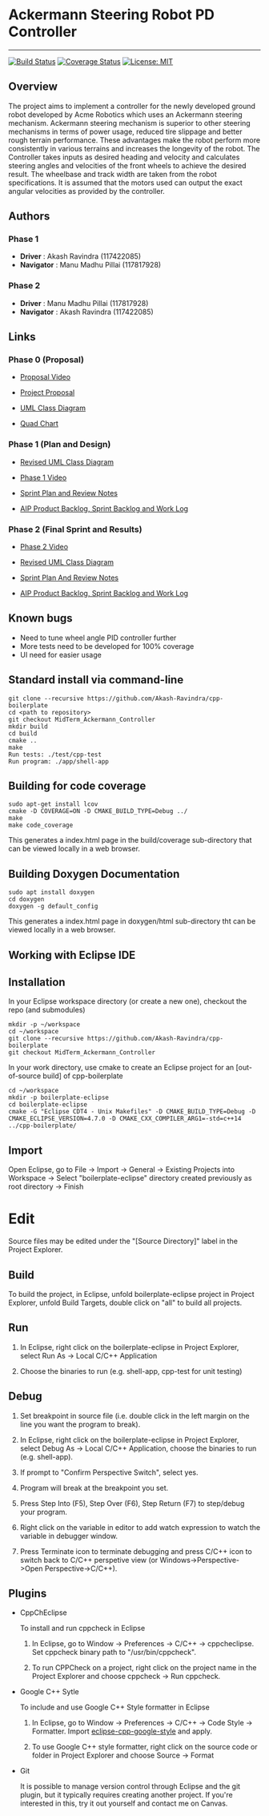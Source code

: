 # Ackermann Steering Robot PD Controller
---
[![Build Status](https://github.com/Akash-Ravindra/cpp-boilerplate/actions/workflows/build_and_coveralls.yml/badge.svg?branch=MidTerm_Ackermann_Controller)](https://github.com/Akash-Ravindra/cpp-boilerplate/actions/workflows/build_and_coveralls.yml)
[![Coverage Status](https://coveralls.io/repos/github/Akash-Ravindra/cpp-boilerplate/badge.svg?branch=MidTerm_Ackermann_Controller)](https://coveralls.io/github/Akash-Ravindra/cpp-boilerplate?branch=MidTerm_Ackermann_Controller)
[![License: MIT](https://img.shields.io/badge/License-MIT-informational.svg)](https://opensource.org/licenses/MIT)





## Overview

The project aims to implement a controller for the newly developed ground robot developed by Acme Robotics which uses an Ackermann steering mechanism. Ackermann steering mechanism is superior to other steering mechanisms in terms of power usage, reduced tire slippage and better rough terrain performance. These advantages make the robot perform more consistently in various terrains and increases the longevity of the robot. The Controller takes inputs as desired heading and velocity and calculates steering angles and velocities of the front wheels to achieve the desired result. The wheelbase
and track width are taken from the robot  specifications. It is assumed that the motors used can output the exact angular velocities as provided by the controller.

## Authors
### Phase 1
- **Driver** : Akash Ravindra (117422085)
- **Navigator** : Manu Madhu Pillai (117817928)

### Phase 2
- **Driver** : Manu Madhu Pillai (117817928)
- **Navigator** : Akash Ravindra (117422085)

## Links
### Phase 0 (Proposal)
- [Proposal Video](https://youtu.be/N1TOlgHQ_ZI)

- [Project Proposal](/project_docs/phase0/project_proposal.pdf)

- [UML Class Diagram](/project_docs/phase0/uml_class_diagram.pdf)

- [Quad Chart](/project_docs/phase0/quad_chart.pdf)

### Phase 1 (Plan and Design)
- [Revised UML Class Diagram](/project_docs/phase1/UML%20diagram.pdf)

- [Phase 1 Video](https://youtu.be/GaALsHoe-xM)

- [Sprint Plan and Review Notes](https://docs.google.com/document/d/1TFAyT-DeAPkKnCVJH0jxk8U-N_eZQAr4_4o1VAjs1ac/edit?usp=sharing)

- [AIP Product Backlog, Sprint Backlog and Work Log](https://docs.google.com/spreadsheets/d/1JZOPLSpkybEujwUPqaf-IIHkhTJEMLg6voaGMZ3BbhA/edit?usp=sharing)

### Phase 2 (Final Sprint and Results)

- [Phase 2 Video](https://youtu.be/_oaJNS9JZb4)

- [Revised UML Class Diagram](/project_docs/phase2/UML%20diagram-3.pdf)

- [Sprint Plan And Review Notes](https://docs.google.com/document/d/1Og5gVL-0DVM8on2Ri6LxnkysdqZ3917tSwXA_Kx67b8/edit#)

- [AIP Product Backlog, Sprint Backlog and Work Log](https://docs.google.com/spreadsheets/d/1JZOPLSpkybEujwUPqaf-IIHkhTJEMLg6voaGMZ3BbhA/edit#gid=911808487)
## Known bugs
- Need to tune wheel angle PID controller further
- More tests need to be developed for 100% coverage
- UI need for easier usage


## Standard install via command-line
```
git clone --recursive https://github.com/Akash-Ravindra/cpp-boilerplate
cd <path to repository>
git checkout MidTerm_Ackermann_Controller
mkdir build
cd build
cmake ..
make
Run tests: ./test/cpp-test
Run program: ./app/shell-app
```

## Building for code coverage 
```
sudo apt-get install lcov
cmake -D COVERAGE=ON -D CMAKE_BUILD_TYPE=Debug ../
make
make code_coverage
```
This generates a index.html page in the build/coverage sub-directory that can be viewed locally in a web browser.

## Building Doxygen Documentation
```
sudo apt install doxygen
cd doxygen 
doxygen -g default_config
```
This generates a index.html page in doxygen/html sub-directory tht can be viewed locally in a web browser.

## Working with Eclipse IDE ##

## Installation

In your Eclipse workspace directory (or create a new one), checkout the repo (and submodules)
```
mkdir -p ~/workspace
cd ~/workspace
git clone --recursive https://github.com/Akash-Ravindra/cpp-boilerplate
git checkout MidTerm_Ackermann_Controller
```

In your work directory, use cmake to create an Eclipse project for an [out-of-source build] of cpp-boilerplate

```
cd ~/workspace
mkdir -p boilerplate-eclipse
cd boilerplate-eclipse
cmake -G "Eclipse CDT4 - Unix Makefiles" -D CMAKE_BUILD_TYPE=Debug -D CMAKE_ECLIPSE_VERSION=4.7.0 -D CMAKE_CXX_COMPILER_ARG1=-std=c++14 ../cpp-boilerplate/
```

## Import

Open Eclipse, go to File -> Import -> General -> Existing Projects into Workspace -> 
Select "boilerplate-eclipse" directory created previously as root directory -> Finish

# Edit

Source files may be edited under the "[Source Directory]" label in the Project Explorer.


## Build

To build the project, in Eclipse, unfold boilerplate-eclipse project in Project Explorer,
unfold Build Targets, double click on "all" to build all projects.

## Run

1. In Eclipse, right click on the boilerplate-eclipse in Project Explorer,
select Run As -> Local C/C++ Application

2. Choose the binaries to run (e.g. shell-app, cpp-test for unit testing)


## Debug


1. Set breakpoint in source file (i.e. double click in the left margin on the line you want 
the program to break).

2. In Eclipse, right click on the boilerplate-eclipse in Project Explorer, select Debug As -> 
Local C/C++ Application, choose the binaries to run (e.g. shell-app).

3. If prompt to "Confirm Perspective Switch", select yes.

4. Program will break at the breakpoint you set.

5. Press Step Into (F5), Step Over (F6), Step Return (F7) to step/debug your program.

6. Right click on the variable in editor to add watch expression to watch the variable in 
debugger window.

7. Press Terminate icon to terminate debugging and press C/C++ icon to switch back to C/C++ 
perspetive view (or Windows->Perspective->Open Perspective->C/C++).


## Plugins

- CppChEclipse

    To install and run cppcheck in Eclipse

    1. In Eclipse, go to Window -> Preferences -> C/C++ -> cppcheclipse.
    Set cppcheck binary path to "/usr/bin/cppcheck".

    2. To run CPPCheck on a project, right click on the project name in the Project Explorer 
    and choose cppcheck -> Run cppcheck.


- Google C++ Sytle

    To include and use Google C++ Style formatter in Eclipse

    1. In Eclipse, go to Window -> Preferences -> C/C++ -> Code Style -> Formatter. 
    Import [eclipse-cpp-google-style][reference-id-for-eclipse-cpp-google-style] and apply.

    2. To use Google C++ style formatter, right click on the source code or folder in 
    Project Explorer and choose Source -> Format

[reference-id-for-eclipse-cpp-google-style]: https://raw.githubusercontent.com/google/styleguide/gh-pages/eclipse-cpp-google-style.xml

- Git

    It is possible to manage version control through Eclipse and the git plugin, but it typically requires creating another project. If you're interested in this, try it out yourself and contact me on Canvas.
